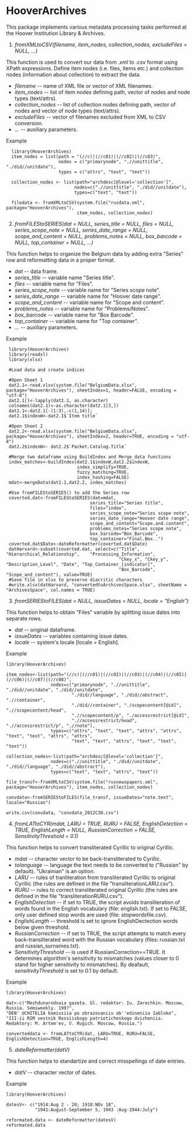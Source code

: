 # HooverArchives
This package implements various metadata processing tasks performed at the Hoover Institution Library & Archives.


1. <em> fromXMLtoCSV(filename, item_nodes, collection_nodes, excludeFiles = NULL, ...) </em>

  This function is used to convert our data from *.xml* to *.csv* format using XPath expressions. Define item nodes (i.e. files, items etc.) and collection nodes (information about collection) to extract the data.
    
  + *filename* -- name of XML file or vector of XML filenames.
  + *item_nodes* -- list of item nodes defining path, vector of nodes and node types (text/attrs).
  + *collection_nodes* -- list of collection nodes defining path, vector of nodes and vector of node types (text/attrs).
  + *excludeFiles* -- vector of filenames excluded from XML to CSV conversion.
  + *...* -- auxiliary parameters.

 Example
 
      library(HooverArchives)
      item_nodes = list(path = "(//c)|(//c01)|(//c02)|(//c03)",
                        nodes = c("primarynode", ".//unittitle", "./did//unitdate"),
                        types = c("attrs", "text", "text"))
      
      collection_nodes <- list(path="archdesc[@level='collection']",
                              nodes=c(".//unittitle", "./did//unitdate"),
                              types=c("text", "text"))
      
      filedata <- fromXMLtoCSV(system.file("rusdata.xml", package="HooverArchives"),
                               item_nodes, collection_nodes)




2. <em> fromFILEStoSERIES(dat = NULL, series_title = NULL, files = NULL, series_scope_note = NULL,
  series_date_range = NULL, scope_and_content = NULL, problems_notes = NULL, box_barcode = NULL, top_container = NULL,
  ...) </em>
  
  This function helps to organize the Belgium data by adding extra "Series" row and reformatting data in a proper format.

  + *dat* -- data frame.
  + *series_title* -- variable name "Series title".
  + *files* -- variable name for "Files".
  + *series_scope_note* -- variable name for "Series scope note".
  + *series_date_range* -- variable name for "Hoover date range".
  + *scope_and_content* -- variable name for "Scope and content".
  + *problems_notes* -- variable name for "Problems/Notes".
  + *box_barcode* -- variable name for "Box Barcode".
  + *top_container* -- variable name for "Top container".
  + *...* -- auxiliary parameters.


 Example 
 
     library(HooverArchives)
     library(readxl)
     library(xlsx)
    
     #Load data and create indices
     
     #Open Sheet 1
     dat2.1<-read.xlsx(system.file("BelgiumData.xlsx", package="HooverArchives"), sheetIndex=1, header=FALSE, encoding = "utf-8")
     dat2.1[]<-lapply(dat2.1, as.character)
     colnames(dat2.1)<-as.character(dat2.1[3,])
     dat2.1<-dat2.1[-(1:3),-c(1,14)];
     dat2.1$indexW<-dat2.1$`Item title`
    
     #Open Sheet 2
     dat2.2<-read.xlsx(system.file("BelgiumData.xlsx", package="HooverArchives"), sheetIndex=2, header=TRUE, encoding = "utf-8")
     dat2.2$indexW<- dat2.2$`Packet.Catalog.Title`
    
     #Merge two dataframe using BuildIndex and Merge_data functions
     index_matches<-buildIndex(dat2.1$indexW,dat2.2$indexW,
                               index_simplify=TRUE,
                               fuzzy_matching=TRUE,
                               index_hashing=FALSE)
     mdat<-mergeData(dat2.1,dat2.2, index_matches)
    
     #Use fromFILEStoSERIES() to add the Series row
     coverted.dat<-fromFILEStoSERIES(dat=mdat,
                                    series_title="Series title",
                                    files="index",
                                    series_scope_note="Series scope note",
                                    series_date_range="Hoover date range",
                                    scope_and_content="Scope.and.content",
                                    problems_notes="Series scope note",
                                    box_barcode="Box_Barcode",
                                    top_container="Final.Box..")
     coverted.dat$Date<-dateReformatter(coverted.dat$Date)
     datHarvard<-subset(coverted.dat, select=c("Title", "Hierarchical_Relationship",	"Processing_Information", 
                                               "Ckey_x", "Ckey_y", "Description_Level",	"Date", "Top_Container_[indicator]",
                                               "Box_Barcode", "Scope_and_content"), value=TRUE)
     #Save file in xlsx to preserve diacritic characters
     #write.xlsx(datHarvard, "convertedtoArchivesSpace.xlsx", sheetName = "ArchivesSpace", col.names = TRUE)



3. <em> fromSERIEStoFILES(dat = NULL, issueDates = NULL, locale = "English") </em>

  This function helps to obtain "Files" variable by splitting issue dates into separate rows.
  
  + *dat* -- original dataframe.
  + *issueDates* -- variables containing issue dates.
  + *locale* -- system's locale [locale = English].

 Example  
 
    library(HooverArchives)
    
    item_nodes<-list(path="(//c)|(//c01)|(//c02)|(//c03)|(//c04)|(//c05)|(//c06)|(//c07)|(//c08)",
                     nodes=c("primarynode", ".//unittitle", "./did//unitdate", "./did//unitdate",
                             "./did//language", "./did//abstract", ".//container",
                             "./did//container", "./scopecontent[@id]", ".//scopecontent/head",
                             ".//scopecontent/p", "./accessrestrict[@id]",
                             ".//accessrestrict/head", ".//accessrestrict/p", ".//note"),
                     types=c("attrs", "text", "text", "attrs", "attrs", "text", "text", "attrs", "attrs",
                             "text", "text", "attrs", "text", "text", "text"))
    
    collection_nodes<-list(path="archdesc[@level='collection']",
                     nodes=c(".//unittitle", "./did//unitdate", "./did//language", "./did//abstract"),
                     types=c("text", "text", "attrs", "text"))
    
    file_transf<-fromXMLtoCSV(system.file("rusnewspapers.xml", package="HooverArchives"), item_nodes, collection_nodes)
    
    convdata<-fromSERIEStoFILES(file_transf, issueDates="note.text", locale="Russian")
    
    write.csv(convdata, "convdata_2012C30.csv")

4. <em> fromLATtoCYR(mdat, LARU = TRUE, RURU = FALSE, EnglishDetection = TRUE, EnglishLength = NULL, RussianCorrection = FALSE,        SensitivityThreshold = 0.1) </em>

  This function helps to convert transliterated Cyrillic to original Cyrillic.

  + *mdat* -- character vector to be back-transliterated to Cyrillic.
  + *tolanguage* -- 	language the text needs to be converted to ("Russian" by default). "Ukrainian" is an option.
  + *LARU* -- rules of tranliteration from transliterated Cyrillic to original Cyrillic (the rules are defined in the file "transliterationLARU.csv").
  + *RURU* -- rules to correct transliterated original Cyrillic (the rules are defined in the file "transliterationRURU.csv").
  + *EnglishDetection* -- if set to TRUE, the script avoids transliteration of words found in the English vocabulary (file: english.txt). If set to FALSE, only user defined stop words are used (file: stopwordsfile.csv).
  + *EnglishLength* -- threshold is set to ignore EnglishDectection words below given threshold.
  + *RussianCorrection* -- if set to TRUE, the script attempts to match every back-transliterated word with the Russian vocabulary (files: russian.txt and russian_surnames.txt).
  + *SensitivityThreshold* -- is used if RussianCorrection==TRUE. It determines algorithm's sensitivity to mismatches (values closer to 0 stand for higher sensitivity to mismatches). By deafault, *sensitivityThreshold* is set to 0.1 by default.

 Example  

    library(HooverArchives)
    
    dat<-c("Mezhdunarodnaia gazeta. Gl. redaktor: Iu. Zarechkin. Moscow, Russia. Semiweekly. 199?",
    "DEN' UCHITELIA komissiia po obrazovaniiu ob''edineniia Iabloko",
    "III-ii RIM vestnik Rossiiskogo patrioticheskogo dvizheniia. Redaktory: M. Artem'ev, V. Rugich. Moscow, Russia.")
    
    converteddata <- fromLATtoCYR(dat, LARU=TRUE, RURU=FALSE, EnglishDetection=TRUE, EnglishLength=4)
    

5. <em> dateReformatter(datV) </em>

  This function helps to standartize and correct misspellings of date entries.

  + *datV* -- character vector of dates.

  Example
  
    library(HooverArchives)
    
    datesV<- c("1914:Aug 2 - 20; 1918:NOv 18",
               "1941:August-September 5, 1943 :Aug-1944:July")
    
    reformated.data <- dateReformatter(datesV)
    reformated.data
